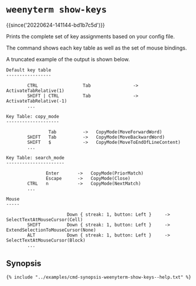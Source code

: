# `weenyterm show-keys`

{{since('20220624-141144-bd1b7c5d')}}


Prints the complete set of key assignments based on your config file.

The command shows each key table as well as the set of mouse bindings.

A truncated example of the output is shown below.


```
Default key table
-----------------

        CTRL                 Tab                ->   ActivateTabRelative(1)
        SHIFT | CTRL         Tab                ->   ActivateTabRelative(-1)
        ...

Key Table: copy_mode
--------------------

                Tab          ->   CopyMode(MoveForwardWord)
        SHIFT   Tab          ->   CopyMode(MoveBackwardWord)
        SHIFT   $            ->   CopyMode(MoveToEndOfLineContent)
        ...

Key Table: search_mode
----------------------

               Enter       ->   CopyMode(PriorMatch)
               Escape      ->   CopyMode(Close)
        CTRL   n           ->   CopyMode(NextMatch)
        ...

Mouse
-----

                       Down { streak: 1, button: Left }     ->   SelectTextAtMouseCursor(Cell)
        SHIFT          Down { streak: 1, button: Left }     ->   ExtendSelectionToMouseCursor(None)
        ALT            Down { streak: 1, button: Left }     ->   SelectTextAtMouseCursor(Block)
        ...
```

## Synopsis

```console
{% include "../examples/cmd-synopsis-weenyterm-show-keys--help.txt" %}
```
